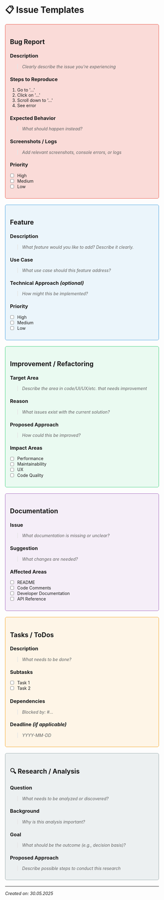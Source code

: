 # 📋 Issue Templates

<div style="border: 1px solid #e74c3c; border-radius: 5px; padding: 15px; margin-bottom: 20px; background-color: #fadbd8;">

## Bug Report

### Description
> *Clearly describe the issue you're experiencing*

### Steps to Reproduce
1. Go to '...'
2. Click on '...'
3. Scroll down to '...'
4. See error

### Expected Behavior
> *What should happen instead?*

### Screenshots / Logs
> *Add relevant screenshots, console errors, or logs*

### Priority
- [ ] High
- [ ] Medium
- [ ] Low

</div>

<div style="border: 1px solid #3498db; border-radius: 5px; padding: 15px; margin-bottom: 20px; background-color: #ebf5fb;">

## Feature

### Description
> *What feature would you like to add? Describe it clearly.*

### Use Case
> *What use case should this feature address?*

### Technical Approach *(optional)*
> *How might this be implemented?*

### Priority
- [ ] High
- [ ] Medium
- [ ] Low

</div>

<div style="border: 1px solid #2ecc71; border-radius: 5px; padding: 15px; margin-bottom: 20px; background-color: #eafaf1;">

## Improvement / Refactoring

### Target Area
> *Describe the area in code/UI/UX/etc. that needs improvement*

### Reason
> *What issues exist with the current solution?*

### Proposed Approach
> *How could this be improved?*

### Impact Areas
- [ ] Performance
- [ ] Maintainability
- [ ] UX
- [ ] Code Quality

</div>

<div style="border: 1px solid #9b59b6; border-radius: 5px; padding: 15px; margin-bottom: 20px; background-color: #f5eef8;">

## Documentation

### Issue
> *What documentation is missing or unclear?*

### Suggestion
> *What changes are needed?*

### Affected Areas
- [ ] README
- [ ] Code Comments
- [ ] Developer Documentation
- [ ] API Reference

</div>

<div style="border: 1px solid #f39c12; border-radius: 5px; padding: 15px; margin-bottom: 20px; background-color: #fef5e7;">

## Tasks / ToDos

### Description
> *What needs to be done?*

### Subtasks
- [ ] Task 1
- [ ] Task 2

### Dependencies
> *Blocked by: #...*

### Deadline *(if applicable)*
> *YYYY-MM-DD*

</div>

<div style="border: 1px solid #95a5a6; border-radius: 5px; padding: 15px; margin-bottom: 20px; background-color: #ecf0f1;">

## 🔍 Research / Analysis

### Question
> *What needs to be analyzed or discovered?*

### Background
> *Why is this analysis important?*

### Goal
> *What should be the outcome (e.g., decision basis)?*

### Proposed Approach
> *Describe possible steps to conduct this research*

</div>

---

*Created on: 30.05.2025*
